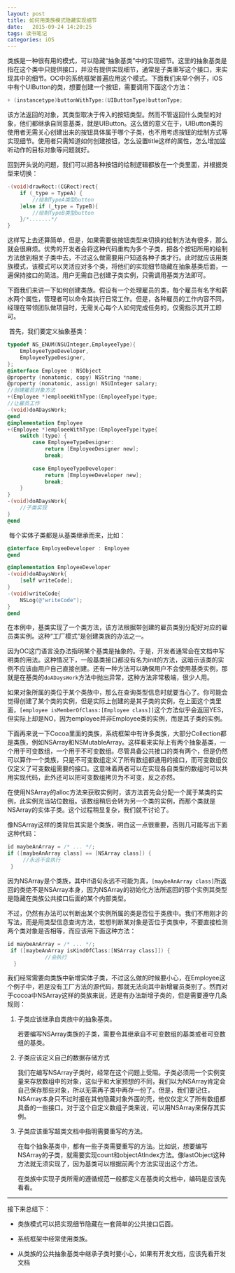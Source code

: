 ```yaml
---
layout: post
title: 如何用类族模式隐藏实现细节
date:   2015-09-24 14:20:25
tags: 读书笔记
categories: iOS 
---
```

​         类族是一种很有用的模式，可以隐藏“抽象基类”中的实现细节。这里的抽象基类是指在这个类中只提供接口，并没有提供实现细节，通常是子类重写这个接口，来实现其中的细节。OC中的系统框架普遍应用这个模式。下面我们来举个例子，iOS中有个UIButton的类，想要创建一个按钮，需要调用下面这个方法：
<!-- more -->

```objective-c
+ (instancetype)buttonWithType:(UIButtonType)buttonType;
```

​           该方法返回的对象，其类型取决于传入的按钮类型。然而不管返回什么类型的对象，他们都继承自同意基类，就是UIButton。这么做的意义在于，UIButton类的使用者无需关心创建出来的按钮具体属于哪个子类，也不用考虑按钮的绘制方式等实现细节。使用者只需知道如何创建按钮，怎么设置title这样的属性，怎么增加监听动作的目标对象等问题就好。

​        回到开头说的问题，我们可以把各种按钮的绘制逻辑都放在一个类里面，并根据类型来切换：

```objective-c
-(void)drawRect:(CGRect)rect{
    if (_type = TypeA) {
        //绘制TypeA类型button
    }else if (_type = TypeB){
        //绘制TypeB类型button
    }/*.......*/
}
```

​        这样写上去还算简单，但是，如果需要依按钮类型来切换的绘制方法有很多，那么就会很麻烦。优秀的开发者会将这种代码重构为多个子类，把各个按钮所用的绘制方法放到相关子类中去，不过这么做需要用户知道各种子类才行。此时就应该用类族模式，该模式可以灵活应对多个类，将他们的实现细节隐藏在抽象基类后面，一遍保持接口的简洁。用户无需自己创建子类实例，只需调用基类方法即可。

​         下面我们来讲一下如何创建类族。假设有一个处理雇员的类，每个雇员有名字和薪水两个属性，管理者可以命令其执行日常工作。但是，各种雇员的工作内容不同，经理在带领团队做项目时，无需关心每个人如何完成任务的，仅需指示其开工即可。

​        首先，我们要定义抽象基类：

```objective-c
typedef NS_ENUM(NSUInteger,EmployeeType){
    EmployeeTypeDeveloper,
    EmployeeTypeDesigner,
};
@interface Employee : NSObject
@property (nonatomic, copy) NSString *name;
@property (nonatomic, assign) NSUInteger salary;
//创建雇员对象方法
+(Employee *)emploeeWithType:(EmployeeType)type;
//让雇员工作
-(void)doADaysWork;
@end
@implementation Employee
+(Employee *)emploeeWithType:(EmployeeType)type{
    switch (type) {
        case EmployeeTypeDesigner:
            return [EmployeeDesigner new];
            break;
            
        case EmployeeTypeDeveloper:
            return [EmployeeDeveloper new];
            break;
    }
}
-(void)doADaysWork{
    //子类实现
}
@end
```

​          每个实体子类都是从基类继承而来，比如：

```objective-c
@interface EmployeeDeveloper : Employee
@end

@implementation EmployeeDeveloper
-(void)doADaysWork{
    [self writeCode];
}
-(void)writeCode{
    NSLog(@"writeCode");
}
@end
```

​        在本例中，基类实现了一个类方法，该方法根据带创建的雇员类别分配好对应的雇员类实例。这种“工厂模式”是创建类族的办法之一。

​        因为OC这门语言没办法指明某个基类是抽象的。于是，开发者通常会在文档中写明类的用法。这种情况下，一般基类接口都没有名为init的方法，这暗示该类的实例不应该由用户自己直接创建。还有一种方法可以确保用户不会使用基类实例，那就是在基类的`doADaysWork`方法中抛出异常，这种方法非常极端，很少人用。

​        如果对象所属的类位于某个类族中，那么在查询类型信息时就要当心了。你可能会觉得创建了某个类的实例，但是实际上创建的是其子类的实例，在上面这个类里面，`[employee isMemberOfClass:[Employee class]]`这个方法似乎会返回YES，但实际上却是NO，因为employee并非Employee类的实例，而是其子类的实例。

​         下面再来说一下Cocoa里面的类族，系统框架中有许多类族，大部分Collection都是类族，例如NSArray和NSMutableArray。这样看来实际上有两个抽象基类，一个用于可变数组，一个用于不可变数组。尽管具备公共接口的类有两个，但是仍然可以算作一个类族，只是不可变数组定义了所有数组都通用的接口，而可变数组仅仅定义了可变数组需要的接口。这意味着两者可以在实现各自类型的数组时可以共用实现代码，此外还可以把可变数组拷贝为不可变，反之亦然。

​        在使用NSArray的alloc方法来获取实例时，该方法首先会分配一个属于某类的实例，此实例充当站位数组。该数组稍后会转为另一个类的实例，而那个类就是NSArray的实体子类。这个过程稍显复杂，我们就不讨论了。

​        像NSArray这样的类背后其实是个类族，明白这一点很重要，否则几可能写出下面这种代码：

```objective-c
id maybeAnArray = /* ... */;
if ([maybeAnArray class] == [NSArray class]) {
     //永远不会执行
 }
```

​         因为NSArray是个类族，其中if语句永远不可能为真，`[maybeAnArray class]`所返回的类绝不是NSArray本身，因为NSArray的初始化方法所返回的那个实例其类型是隐藏在类族公共接口后面的某个内部类型。

​        不过，仍然有办法可以判断出某个实例所属的类是否位于类族中。我们不用刚才的写法，而是用类型信息查询方法，若想判断某对象是否位于类族中，不要直接检测两个类对象是否相等，而应该用下面这种方法：

```objective-c
id maybeAnArray = /* ... */;
 if ([maybeAnArray isKindOfClass:[NSArray class]]) {
            //会执行
  }
```

​        我们经常需要向类族中新增实体子类，不过这么做的时候要小心，在Employee这个例子中，若是没有工厂方法的源代码，那就无法向其中新增雇员类别了。然而对于cocoa中NSArray这样的类族来说，还是有办法新增子类的，但是需要遵守几条规则：

1. 子类应该继承自类族中的抽象基类。

   若要编写NSArray类族的子类，需要令其继承自不可变数组的基类或者可变数组的基类。

2. 子类应该定义自己的数据存储方式

   我们在编写NSArray子类时，经常在这个问题上受阻。子类必须用一个实例变量来存放数组中的对象，这似乎和大家预想的不同，我们以为NSArray肯定会自己保存那些对象，所以无需再子类中再存一份了。但是，我们要记住，NSArray本身只不过时报在其他隐藏对象外面的壳，他仅仅定义了所有数组都具备的一些接口。对于这个自定义数组子类来说，可以用NSArray来保存其实例。

3. 子类应该重写超类文档中指明需要重写的方法。

	在每个抽象基类中，都有一些子类需要重写的方法。比如说，想要编写NSArray的子类，就需要实现count和objectAtIndex方法。像lastObject这种方法就无须实现了，因为基类可以根据前两个方法实现出这个方法。

   在类族中实现子类所需的遵循规范一般都定义在基类的文档中，编码是应该先看看。

---- 

   接下来总结下：

   * 类族模式可以把实现细节隐藏在一套简单的公共接口后面。
   * 系统框架中经常使用类族。
   * 从类族的公共抽象基类中继承子类时要小心，如果有开发文档，应该先看开发文档

	   ​

	   ​

	   ​

	   ​

	  
	​

